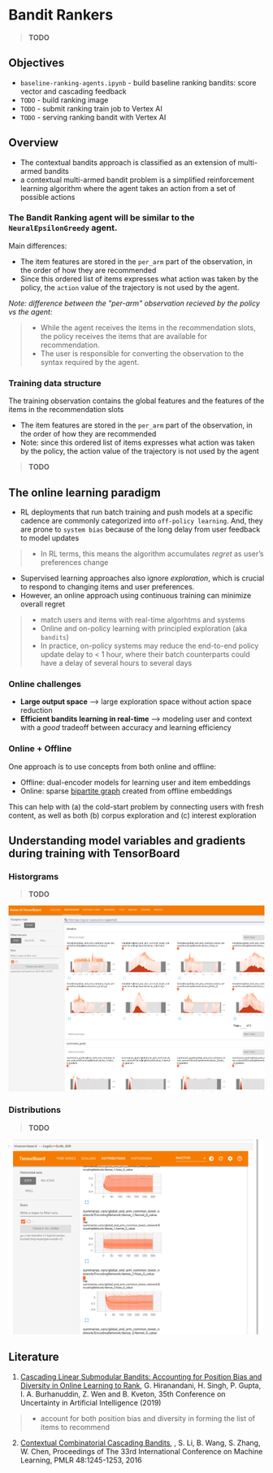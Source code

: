 # Bandit Rankers

> **TODO**

## Objectives
  * `baseline-ranking-agents.ipynb` - build baseline ranking bandits: score vector and cascading feedback
  * `TODO` - build ranking image
  * `TODO` - submit ranking train job to Vertex AI
  * `TODO` - serving ranking bandit with Vertex AI

## Overview

* The contextual bandits approach is classified as an extension of multi-armed bandits
* a contextual multi-armed bandit problem is a simplified reinforcement learning algorithm where the agent takes an action from a set of possible actions 

### The **Bandit Ranking** agent will be similar to the `NeuralEpsilonGreedy` agent. 

Main differences:
* The item features are stored in the `per_arm` part of the observation, in the order of how they are recommended
* Since this ordered list of items expresses what action was taken by the policy,
the `action` value of the trajectory is not used by the agent.

*Note: difference between the "per-arm" observation recieved by the policy vs the agent:*

> * While the agent receives the items in the recommendation slots, the policy receives the items that are available for recommendation. 
> * The user is responsible for converting the observation to the syntax required by the agent.


### Training data structure

The training observation contains the global features and the features of the items in the recommendation slots 
* The item features are stored in the `per_arm` part of the observation, in the order of how they are recommended
* Note: since this ordered list of items expresses what action was taken by the policy, the action value of the trajectory is not used by the agent

> **TODO**

## The online learning paradigm
* RL deployments that run batch training and push models at a specific cadence are commonly categorized into `off-policy learning`. And, they are prone to `system bias` because of the long delay from user feedback to model updates
> * In RL terms, this means the algorithm accumulates *regret* as user’s preferences change
* Supervised learning approaches also ignore *exploration*, which is crucial to respond to changing items and user preferences. 
* However, an online approach using continuous training can minimize overall regret
> * match users and items with real-time algorhtms and systems
> * Online and on-policy learning with principled exploration (aka `bandits`)
> * In practice, on-policy systems may reduce the end-to-end policy update delay to < 1 hour, where their batch counterparts could have a delay of several hours to several days 

### Online challenges 
* **Large output space** --> large exploration space without action space reduction
* **Efficient bandits learning in real-time** --> modeling user and context with a *good* tradeoff between accuracy and learning efficiency

### Online + Offline
One approach is to use concepts from both online and offline:
* Offline: dual-encoder models for learning user and item embeddings
* Online: sparse [bipartite graph](https://www.geeksforgeeks.org/bipartite-graph/#:~:text=A%20Bipartite%20Graph%20is%20a,V%20and%20v%20to%20U.) created from offline embeddings

This can help with (a) the cold-start problem by connecting users with fresh content, as well as both (b) corpus exploration and (c) interest exploration  

## Understanding model variables and gradients during training with TensorBoard


### Historgrams

> **TODO**

![alt text](https://github.com/tottenjordan/tf_vertex_agents/blob/main/imgs/tb_histo_grams_full.png)


### Distributions

> **TODO**

![alt text](https://github.com/tottenjordan/tf_vertex_agents/blob/main/imgs/distributions_ranking.png)

## Literature
1. [Cascading Linear Submodular Bandits: Accounting for Position Bias and Diversity in Online Learning to Rank](http://auai.org/uai2019/proceedings/papers/248.pdf), G. Hiranandani, H. Singh, P. Gupta, I. A. Burhanuddin, Z. Wen and B. Kveton, 35th Conference on Uncertainty in Artificial Intelligence (2019)
> * account for both position bias and diversity in forming the list of items to recommend
2. [Contextual Combinatorial Cascading Bandits](http://proceedings.mlr.press/v48/lif16.html), , S. Li, B. Wang, S. Zhang, W. Chen, Proceedings of The 33rd International Conference on Machine Learning, PMLR 48:1245-1253, 2016